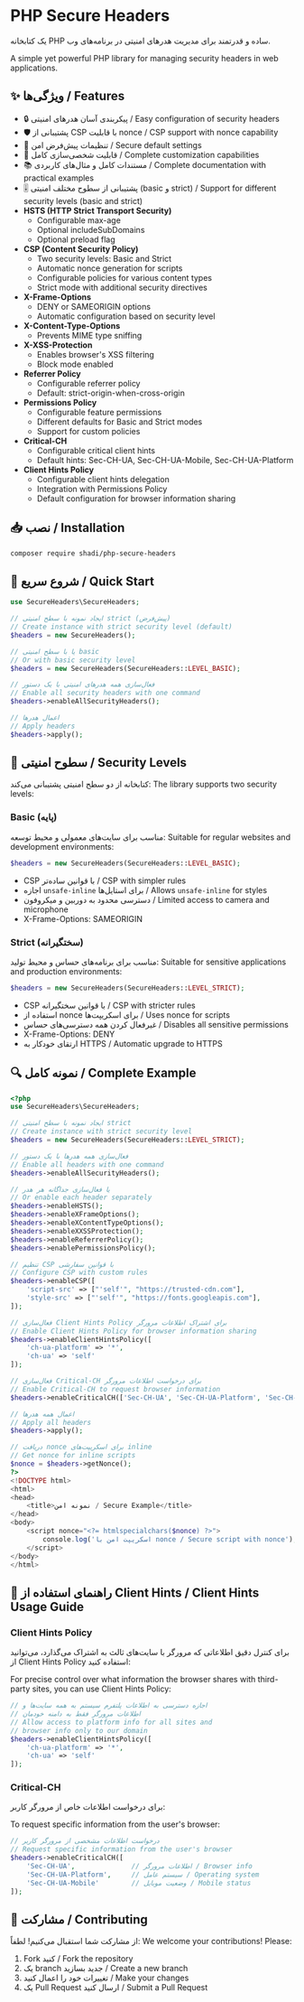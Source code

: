 # PHP Secure Headers

یک کتابخانه PHP ساده و قدرتمند برای مدیریت هدرهای امنیتی در برنامه‌های وب.

A simple yet powerful PHP library for managing security headers in web applications.

## ✨ ویژگی‌ها / Features

- 🔒 پیکربندی آسان هدرهای امنیتی / Easy configuration of security headers
- 🛡️ پشتیبانی از CSP با قابلیت nonce / CSP support with nonce capability
- 🎯 تنظیمات پیش‌فرض امن / Secure default settings
- 🔄 قابلیت شخصی‌سازی کامل / Complete customization capabilities
- 📚 مستندات کامل و مثال‌های کاربردی / Complete documentation with practical examples
- 🎚️ پشتیبانی از سطوح مختلف امنیتی (basic و strict) / Support for different security levels (basic and strict)
- **HSTS (HTTP Strict Transport Security)**
  - Configurable max-age
  - Optional includeSubDomains
  - Optional preload flag
- **CSP (Content Security Policy)**
  - Two security levels: Basic and Strict
  - Automatic nonce generation for scripts
  - Configurable policies for various content types
  - Strict mode with additional security directives
- **X-Frame-Options**
  - DENY or SAMEORIGIN options
  - Automatic configuration based on security level
- **X-Content-Type-Options**
  - Prevents MIME type sniffing
- **X-XSS-Protection**
  - Enables browser's XSS filtering
  - Block mode enabled
- **Referrer Policy**
  - Configurable referrer policy
  - Default: strict-origin-when-cross-origin
- **Permissions Policy**
  - Configurable feature permissions
  - Different defaults for Basic and Strict modes
  - Support for custom policies
- **Critical-CH**
  - Configurable critical client hints
  - Default hints: Sec-CH-UA, Sec-CH-UA-Mobile, Sec-CH-UA-Platform
- **Client Hints Policy**
  - Configurable client hints delegation
  - Integration with Permissions Policy
  - Default configuration for browser information sharing

## 📥 نصب / Installation

```bash
composer require shadi/php-secure-headers
```

## 🚀 شروع سریع / Quick Start

```php
use SecureHeaders\SecureHeaders;

// ایجاد نمونه با سطح امنیتی strict (پیش‌فرض)
// Create instance with strict security level (default)
$headers = new SecureHeaders();

// یا با سطح امنیتی basic
// Or with basic security level
$headers = new SecureHeaders(SecureHeaders::LEVEL_BASIC);

// فعال‌سازی همه هدرهای امنیتی با یک دستور
// Enable all security headers with one command
$headers->enableAllSecurityHeaders();

// اعمال هدرها
// Apply headers
$headers->apply();
```

## 🔐 سطوح امنیتی / Security Levels

کتابخانه از دو سطح امنیتی پشتیبانی می‌کند:
The library supports two security levels:

### Basic (پایه)
مناسب برای سایت‌های معمولی و محیط توسعه:
Suitable for regular websites and development environments:
```php
$headers = new SecureHeaders(SecureHeaders::LEVEL_BASIC);
```
- CSP با قوانین ساده‌تر / CSP with simpler rules
- اجازه `unsafe-inline` برای استایل‌ها / Allows `unsafe-inline` for styles
- دسترسی محدود به دوربین و میکروفون / Limited access to camera and microphone
- X-Frame-Options: SAMEORIGIN

### Strict (سختگیرانه)
مناسب برای برنامه‌های حساس و محیط تولید:
Suitable for sensitive applications and production environments:
```php
$headers = new SecureHeaders(SecureHeaders::LEVEL_STRICT);
```
- CSP با قوانین سختگیرانه / CSP with stricter rules
- استفاده از nonce برای اسکریپت‌ها / Uses nonce for scripts
- غیرفعال کردن همه دسترسی‌های حساس / Disables all sensitive permissions
- X-Frame-Options: DENY
- ارتقای خودکار به HTTPS / Automatic upgrade to HTTPS

## 🔍 نمونه کامل / Complete Example

```php
<?php
use SecureHeaders\SecureHeaders;

// ایجاد نمونه با سطح امنیتی strict
// Create instance with strict security level
$headers = new SecureHeaders(SecureHeaders::LEVEL_STRICT);

// فعال‌سازی همه هدرها با یک دستور
// Enable all headers with one command
$headers->enableAllSecurityHeaders();

// یا فعال‌سازی جداگانه هر هدر
// Or enable each header separately
$headers->enableHSTS();
$headers->enableXFrameOptions();
$headers->enableXContentTypeOptions();
$headers->enableXXSSProtection();
$headers->enableReferrerPolicy();
$headers->enablePermissionsPolicy();

// تنظیم CSP با قوانین سفارشی
// Configure CSP with custom rules
$headers->enableCSP([
    'script-src' => ["'self'", "https://trusted-cdn.com"],
    'style-src' => ["'self'", "https://fonts.googleapis.com"],
]);

// فعال‌سازی Client Hints Policy برای اشتراک اطلاعات مرورگر
// Enable Client Hints Policy for browser information sharing
$headers->enableClientHintsPolicy([
    'ch-ua-platform' => '*',
    'ch-ua' => 'self'
]);

// فعال‌سازی Critical-CH برای درخواست اطلاعات مرورگر
// Enable Critical-CH to request browser information
$headers->enableCriticalCH(['Sec-CH-UA', 'Sec-CH-UA-Platform', 'Sec-CH-UA-Mobile']);

// اعمال همه هدرها
// Apply all headers
$headers->apply();

// دریافت nonce برای اسکریپت‌های inline
// Get nonce for inline scripts
$nonce = $headers->getNonce();
?>
<!DOCTYPE html>
<html>
<head>
    <title>نمونه امن / Secure Example</title>
</head>
<body>
    <script nonce="<?= htmlspecialchars($nonce) ?>">
        console.log('اسکریپت امن با nonce / Secure script with nonce');
    </script>
</body>
</html>
```

## 📝 راهنمای استفاده از Client Hints / Client Hints Usage Guide

### Client Hints Policy
برای کنترل دقیق اطلاعاتی که مرورگر با سایت‌های ثالث به اشتراک می‌گذارد، می‌توانید از Client Hints Policy استفاده کنید:

For precise control over what information the browser shares with third-party sites, you can use Client Hints Policy:

```php
// اجازه دسترسی به اطلاعات پلتفرم سیستم به همه سایت‌ها و 
// اطلاعات مرورگر فقط به دامنه خودمان
// Allow access to platform info for all sites and
// browser info only to our domain
$headers->enableClientHintsPolicy([
    'ch-ua-platform' => '*',
    'ch-ua' => 'self'
]);
```

### Critical-CH
برای درخواست اطلاعات خاص از مرورگر کاربر:

To request specific information from the user's browser:

```php
// درخواست اطلاعات مشخصی از مرورگر کاربر
// Request specific information from the user's browser
$headers->enableCriticalCH([
    'Sec-CH-UA',              // اطلاعات مرورگر / Browser info
    'Sec-CH-UA-Platform',     // سیستم عامل / Operating system
    'Sec-CH-UA-Mobile'        // وضعیت موبایل / Mobile status
]);
```

## 🤝 مشارکت / Contributing

از مشارکت شما استقبال می‌کنیم! لطفاً:
We welcome your contributions! Please:

1. Fork کنید / Fork the repository
2. یک branch جدید بسازید / Create a new branch
3. تغییرات خود را اعمال کنید / Make your changes
4. یک Pull Request ارسال کنید / Submit a Pull Request
